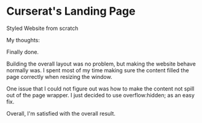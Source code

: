 # Curserat's Landing Page
Styled Website from scratch

My thoughts:

Finally done.

Building the overall layout was no problem, but making the website behave normally was.
I spent most of my time making sure the content filled the page correctly when resizing the window.

One issue that I could not figure out was how to make the content not spill out of the page wrapper.
I just decided to use overflow:hidden; as an easy fix.

Overall, I'm satisfied with the overall result.
